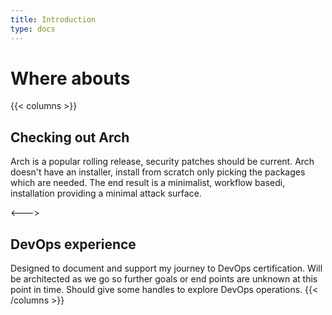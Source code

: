 ```yaml
---
title: Introduction
type: docs
---
```


# Where abouts

{{< columns >}}
## Checking out Arch

Arch is a popular rolling release, security patches should be current.
Arch doesn't have an installer, install from scratch only picking the packages which are needed.
The end result is a minimalist, workflow basedi, installation providing a minimal attack surface.


<--->

## DevOps experience

Designed to document and support my journey to DevOps certification.
Will be architected as we go so further goals or end points are unknown at this point in time.
Should give some handles to explore DevOps operations.
{{< /columns >}}

